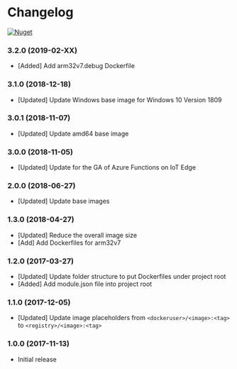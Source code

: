 # Changelog

[![Nuget](https://img.shields.io/nuget/v/Microsoft.Azure.IoT.Edge.Function.svg)](https://www.nuget.org/packages/Microsoft.Azure.IoT.Edge.Function/)

### 3.2.0 (2019-02-XX)
* [Added] Add arm32v7.debug Dockerfile

### 3.1.0 (2018-12-18)
* [Updated] Update Windows base image for Windows 10 Version 1809

### 3.0.1 (2018-11-07)
* [Updated] Update amd64 base image

### 3.0.0 (2018-11-05)
* [Updated] Update for the GA of Azure Functions on IoT Edge

### 2.0.0 (2018-06-27)
* [Updated] Update base images

### 1.3.0 (2018-04-27)
* [Updated] Reduce the overall image size
* [Add] Add Dockerfiles for arm32v7

### 1.2.0 (2017-03-27)
* [Updated] Update folder structure to put Dockerfiles under project root
* [Added] Add module.json file into project root

### 1.1.0 (2017-12-05)
* [Updated] Update image placeholders from `<dockeruser>/<image>:<tag>` to `<registry>/<image>:<tag>`

### 1.0.0 (2017-11-13)
* Initial release
